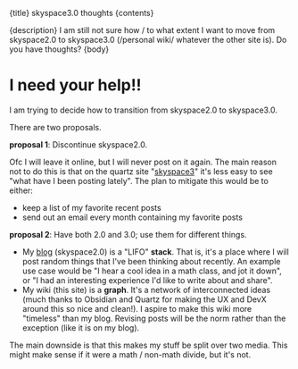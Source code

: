 {title}
skyspace3.0 thoughts
{contents}

{description}
I am still not sure how / to what extent I want to move from
skyspace2.0 to skyspace3.0 (/personal wiki/ whatever the other
site is). Do you have thoughts?
{body}

# I need your help!!

I am trying to decide how to transition from skyspace2.0 to
skyspace3.0.

There are two proposals.

**proposal 1**: Discontinue skyspace2.0. 

Ofc I will leave it online, but I will never post on it again.
The main reason not to do this is that on the quartz site "[skyspace3](https://awestover.github.io/thoughts/scheduling/scheduling)" it's less easy to see "what have I been posting lately".
The plan to mitigate this would be to either:

- keep a list of my favorite recent posts
- send out an email every month containing my favorite posts

**proposal 2**: Have both 2.0 and 3.0; use them for different things.

- My [blog](https://awestover.github.io/skyspace) (skyspace2.0) is a "LIFO" **stack**. That is, it's a place where I will post random things that I've been thinking about recently. An example use case would be "I hear a cool idea in a math class, and jot it down", or "I had an interesting experience I'd like to write about and share".
- My wiki (this site) is a **graph**. It's a network of interconnected ideas (much thanks to Obsidian and Quartz for making the UX and DevX around this so nice and clean!). I aspire to make this wiki more "timeless" than my blog. Revising posts will be the norm rather than the exception (like it is on my blog).

The main downside is that this makes my stuff be split over two
media. This might make sense if it were a math / non-math divide,
but it's not. 

